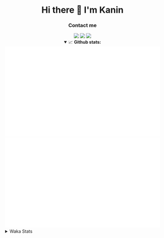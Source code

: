 <div align="center">
 <h1>Hi there 👋 I'm Kanin</h1>
 <h3>Contact me</h3>
 <a href="mailto:im@kanin.dev"><img src="https://img.shields.io/badge/gmail-%23D14836.svg?&style=for-the-badge&logo=gmail&logoColor=white"/></a>
 <a href="https://twitter.com/KaninDev"><img src="https://img.shields.io/badge/twitter-%231DA1F2.svg?&style=for-the-badge&logo=twitter&logoColor=white"/></a>
 <a href="https://www.linkedin.com/in/KaninDev"><img src="https://img.shields.io/badge/linkedin-%230077B5.svg?&style=for-the-badge&logo=linkedin&logoColor=white"/></a>
<details open>
  <summary>📈 <b>Github stats:</b></summary>
  <img src="https://github.com/Kanin/Kanin/blob/master/scripts/GitHubStats/generated/overview.svg"/>
  <img src="https://github.com/Kanin/Kanin/blob/master/scripts/GitHubStats/generated/languages.svg"/>
</details>
</div>

<details>
 <summary>Waka Stats</summary>

<!--START_SECTION:waka-->
![Code Time](http://img.shields.io/badge/Code%20Time-1%2C861%20hrs-blue)

![Profile Views](http://img.shields.io/badge/Profile%20Views-6-blue)

![Lines of code](https://img.shields.io/badge/From%20Hello%20World%20I%27ve%20Written-20%20Thousand%20lines%20of%20code-blue)

**🐱 My GitHub Data** 

> 🏆 243 Contributions in the Year 2022
 > 
> 📦 86.9 kB Used in GitHub's Storage 
 > 
> 🚫 Not Opted to Hire
 > 
> 📜 14 Public Repositories 
 > 
> 🔑 9 Private Repositories  
 > 
**I'm a Night 🦉** 

```text
🌞 Morning    94 commits     ████░░░░░░░░░░░░░░░░░░░░░   16.04% 
🌆 Daytime    160 commits    ██████░░░░░░░░░░░░░░░░░░░   27.3% 
🌃 Evening    203 commits    ████████░░░░░░░░░░░░░░░░░   34.64% 
🌙 Night      129 commits    █████░░░░░░░░░░░░░░░░░░░░   22.01%

```
📅 **I'm Most Productive on Sunday** 

```text
Monday       89 commits     ███░░░░░░░░░░░░░░░░░░░░░░   15.19% 
Tuesday      61 commits     ██░░░░░░░░░░░░░░░░░░░░░░░   10.41% 
Wednesday    83 commits     ███░░░░░░░░░░░░░░░░░░░░░░   14.16% 
Thursday     92 commits     ████░░░░░░░░░░░░░░░░░░░░░   15.7% 
Friday       62 commits     ██░░░░░░░░░░░░░░░░░░░░░░░   10.58% 
Saturday     95 commits     ████░░░░░░░░░░░░░░░░░░░░░   16.21% 
Sunday       104 commits    ████░░░░░░░░░░░░░░░░░░░░░   17.75%

```


📊 **This Week I Spent My Time On** 

```text
⌚︎ Time Zone: America/New_York

💬 Programming Languages: 
Python                   15 mins             ██████████████████████░░░   89.65% 
JavaScript               1 min               ██░░░░░░░░░░░░░░░░░░░░░░░   10.35% 
HTML                     0 secs              ░░░░░░░░░░░░░░░░░░░░░░░░░   0.0%

🔥 Editors: 
PyCharm                  17 mins             █████████████████████████   100.0%

🐱‍💻 Projects: 
Role-Shop                17 mins             █████████████████████████   100.0%

💻 Operating System: 
Linux                    17 mins             █████████████████████████   100.0%

```

**I Mostly Code in Python** 

```text
Python                   23 repos            ███████████████████░░░░░░   76.67% 
JavaScript               3 repos             ██░░░░░░░░░░░░░░░░░░░░░░░   10.0% 
Java                     2 repos             █░░░░░░░░░░░░░░░░░░░░░░░░   6.67% 
Kotlin                   1 repo              ░░░░░░░░░░░░░░░░░░░░░░░░░   3.33% 
HTML                     1 repo              ░░░░░░░░░░░░░░░░░░░░░░░░░   3.33%

```


**Timeline**

![Chart not found](https://raw.githubusercontent.com/Kanin/Kanin/master/charts/bar_graph.png) 


 Last Updated on 22/04/2022 10:41:02 UTC
<!--END_SECTION:waka-->
</details>
